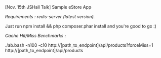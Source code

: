 [Nov. 15th JSHall Talk] Sample eStore App

*Requirements : redis-server (latest version).*

Just run npm install && php composer.phar install and you're good to go :)

*Cache Hit/Miss Benchmarks :*

./ab.bash -n100 -c10 http://[path_to_endpoint]/api/products?forceMiss=1 http://[path_to_endpoint]/api/products